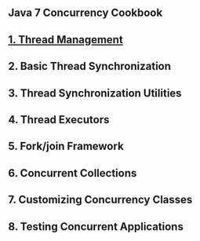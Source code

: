 ## Java 7 Concurrency Cookbook

## [1. Thread Management](1-thread-management)

## 2. Basic Thread Synchronization

## 3. Thread Synchronization Utilities

## 4. Thread Executors

## 5. Fork/join Framework

## 6. Concurrent Collections

## 7. Customizing Concurrency Classes

## 8. Testing Concurrent Applications

